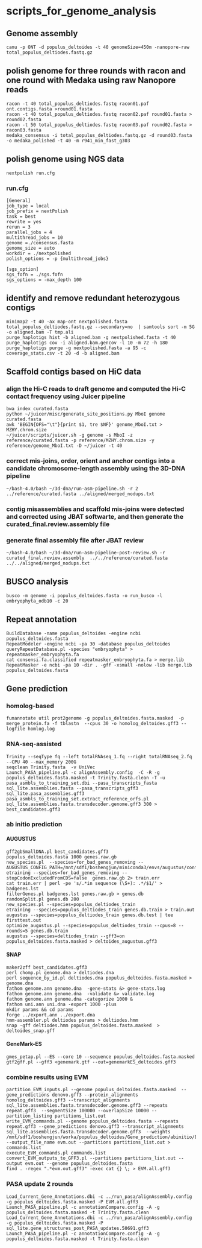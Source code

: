 # scripts_for_genome_analysis
## Genome assembly
```
canu -p ONT -d populus_deltoides -t 40 genomeSize=450m -nanopore-raw total_populus_deltiodes.fastq.gz
```
## polish genome for three rounds with racon and one round with Medaka using raw Nanopore reads
```
racon -t 40 total_populus_deltiodes.fastq racon01.paf ont.contigs.fasta >round01.fasta
racon -t 40 total_populus_deltiodes.fastq racon02.paf round01.fasta > round02.fasta
racon -t 50 total_populus_deltiodes.fastq racon03.paf round02.fasta > racon03.fasta
medaka_consensus -i total_populus_deltiodes.fastq.gz -d round03.fasta -o medaka_polished -t 40 -m r941_min_fast_g303
```
## polish genome using NGS data 
`nextpolish run.cfg`
### run.cfg
```
[General]
job_type = local
job_prefix = nextPolish
task = best
rewrite = yes
rerun = 3
parallel_jobs = 4
multithread_jobs = 10
genome =./consensus.fasta
genome_size = auto
workdir = ./nextpolished
polish_options = -p {multithread_jobs}

[sgs_option]
sgs_fofn = ./sgs.fofn
sgs_options = -max_depth 100
```
##  identify and remove redundant heterozygous contigs
```
minimap2 -t 40 -ax map-ont nextpolished.fasta total_populus_deltiodes.fastq.gz --secondary=no  | samtools sort -m 5G -o aligned.bam -T tmp.ali
purge_haplotigs hist -b aligned.bam -g nextpolished.fasta -t 40
purge_haplotigs cov -i aligned.bam.gencov -l 10 -m 72 -h 180 
purge_haplotigs purge -g nextpolished.fasta -a 95 -c coverage_stats.csv -t 20 -d -b aligned.bam
```
## Scaffold contigs based on HiC data
### align the Hi-C reads to draft genome and computed the Hi-C contact frequency using Juicer pipeline
```
bwa index curated.fasta
python ~/juicer/misc/generate_site_positions.py MboI genome curated.fasta
awk 'BEGIN{OFS="\t"}{print $1, tre $NF}' genome_MboI.txt > MZHY.chrom.size
~/juicer/scripts/juicer.sh -g genome -s MboI -z reference/curated.fasta -p reference/MZHY.chrom.size -y reference/genome_MboI.txt -D ~/juicer -t 40 
```
### correct mis-joins, order, orient and anchor contigs into a candidate chromosome-length assembly using the 3D-DNA pipeline
```
~/bash-4.0/bash ~/3d-dna/run-asm-pipeline.sh -r 2 ../reference/curated.fasta ../aligned/merged_nodups.txt
```
### contig misassemblies and scaffold mis-joins were detected and corrected using JBAT softwarte, and then generate the curated_final.review.assembly file
### generate final assembly file after JBAT review
```
~/bash-4.0/bash ~/3d-dna/run-asm-pipeline-post-review.sh -r curated_final.review.assembly  ../../reference/curated.fasta ../../aligned/merged_nodups.txt
```
## BUSCO analysis
```
busco -m genome -i populus_deltoides.fasta -o run_busco -l embryophyta_odb10 -c 20
```
## Repeat annotation
```
BuildDatabase -name populus_deltoides -engine ncbi populus_deltoides.fasta
RepeatModeler -engine ncbi -pa 30 -database populus_deltoides
queryRepeatDatabase.pl -species "embryophyta" > repeatmasker_embryophyta.fa
cat consensi.fa.classified repeatmasker_embryophyta.fa > merge.lib
RepeatMasker -e ncbi -pa 10 -dir . -gff -xsmall -nolow -lib merge.lib  populus_deltoides.fasta
```
## Gene prediction
### homolog-based
```
funannotate util prot2genome -g populus_deltoides.fasta.masked  -p merge_protein.fa -f tblastn  --cpus 30 -o homolog_deltoides.gff3 --logfile homlog.log
```
### RNA-seq-assisted
```
Trinity --seqType fq --left totalRNAseq_1.fq --right totalRNAseq_2.fq --CPU 40 --max_memory 200G 
seqclean Trinity.fasta  -v UniVec
Launch_PASA_pipeline.pl -c alignAssembly.config  -C -R -g populus_deltoides.fasta.masked -t Trinity.fasta.clean -T -u 
pasa_asmbls_to_training_set.dbi --pasa_transcripts_fasta sql_lite.assemblies.fasta --pasa_transcripts_gff3 sql_lite.pasa_assemblies.gff3
pasa_asmbls_to_training_set.extract_reference_orfs.pl sql_lite.assemblies.fasta.transdecoder.genome.gff3 300 > best_candidates.gff3
```
### ab initio prediction
#### AUGUSTUS
```
gff2gbSmallDNA.pl best_candidates.gff3 
populus_deltoides.fasta 1000 genes.raw.gb
new_species.pl  --species=for_bad_genes_removing --AUGUSTUS_CONFIG_PATH=/mnt/sdf1/boshengjun/miniconda3/envs/augustus/config
etraining --species=for_bad_genes_removing --stopCodonExcludedFromCDS=false  genes.raw.gb 2> train.err
cat train.err | perl -pe 's/.*in sequence (\S+): .*/$1/' > badgenes.lst
filterGenes.pl badgenes.lst genes.raw.gb > genes.db
randomSplit.pl genes.db 200
new_species.pl --species=populus_deltiodes_train
etraining --species=populus_deltiodes_train genes.db.train > train.out
augustus --species=populus_deltiodes_train genes.db.test | tee firsttest.out
optimize_augustus.pl --species=populus_deltiodes_train --cpus=8 --rounds=5 genes.db.train
augustus --species=deltiodes_train --gff3=on
populus_deltoides.fasta.masked > deltoides_augustus.gff3
```
#### SNAP
```
maker2zff best_candidates.gff3
perl chomp.pl genome.dna > deltiodes.dna
perl sequence_by_id.pl deltiodes.dna populus_deltoides.fasta.masked > genome.dna
fathom genome.ann genome.dna  -gene-stats &> gene-stats.log
fathom genome.ann genome.dna  -validate &> validate.log
fathom genome.ann genome.dna -categorize 1000 &
fathom uni.ann uni.dna -export 1000 -plus
mkdir params && cd params
forge ../export.ann ../export.dna
hmm-assembler.pl deltiodes params > deltiodes.hmm
snap -gff deltiodes.hmm populus_deltoides.fasta.masked  > deltoides_snap.gff
```
#### GeneMark-ES
```
gmes_petap.pl --ES --core 10 --sequence populus_deltoides.fasta.masked
gtf2gff.pl --gff3 <genemark.gtf --out=genemarkES_deltoides.gff3
```
### combine results using EVM
```
partition_EVM_inputs.pl --genome populus_deltoides.fasta.masked  --gene_predictions denovo.gff3 --protein_alignments homolog_deltoides.gff3 --transcript_alignments sql_lite.assemblies.fasta.transdecoder.genome.gff3 --repeats repeat.gff3  --segmentSize 100000 --overlapSize 10000 --partition_listing partitions_list.out
write_EVM_commands.pl --genome populus_deltoides.fasta --repeats repeat.gff3 --gene_predictions denovo.gff3 --transcript_alignments sql_lite.assemblies.fasta.transdecoder.genome.gff3  --weights /mnt/sdf1/boshengjun/worka/populus_deltoides/Gene_prediction/abinitio/EVM/weights.txt --output_file_name evm.out --partitions partitions_list.out > commands.list
execute_EVM_commands.pl commands.list
convert_EVM_outputs_to_GFF3.pl --partitions partitions_list.out --output evm.out --genome populus_deltoides.fasta
find . -regex ".*evm.out.gff3" -exec cat {} \; > EVM.all.gff3
```
### PASA update 2 rounds
```
Load_Current_Gene_Annotations.dbi -c ../run_pasa/alignAssembly.config -g populus_deltoides.fasta.masked -P EVM.all.gff3 
Launch_PASA_pipeline.pl -c annotationCompare.config -A -g populus_deltoides.fasta.masked -t Trinity.fasta.clean
Load_Current_Gene_Annotations.dbi -c ../run_pasa/alignAssembly.config -g populus_deltoides.fasta.masked -P sql_lite.gene_structures_post_PASA_updates.50691.gff3 
Launch_PASA_pipeline.pl -c annotationCompare.config -A -g populus_deltoides.fasta.masked -t Trinity.fasta.clean
```



